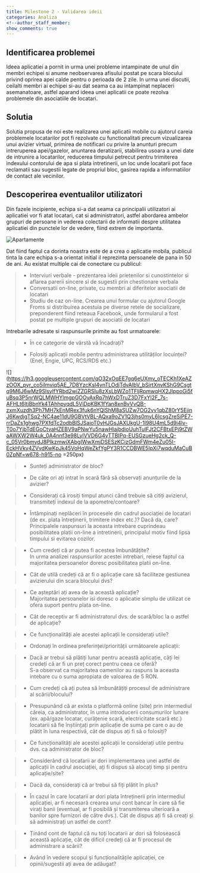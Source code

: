 ```yaml
---
title: Milestone 2 - Validarea ideii
categories: Analiza
<!--author_staff_member:
show_comments: true
---
```


## Identificarea problemei

Ideea aplicatiei a pornit in urma unei probleme intampinate de unul din membri echipei si anume neobservarea afisului postat pe scara blocului privind oprirea apei calde pentru o perioada de 2 zile. In urma unei discutii, ceilalti membri ai echipei si-au dat seama ca au intampinat neplaceri asemanatoare, astfel aparand ideea unei aplicatii ce poate rezolva problemele din asociatiile de locatari.


## Solutia

Solutia propusa de noi este realizarea unei aplicatii mobile cu ajutorul careia problemele locatarilor pot fi rezolvate cu functionalitati precum vizualizarea unui avizier virtual, primirea de notificari cu privire la anunturi precum intreruperea apei/gazelor, anuntarea deratizarii, stabilirea usoara a unei date de intrunire a locatarilor, reducerea timpului petrecut pentru trimiterea indexului contorului de apa si plata intretinerii, un loc unde locatarii pot face reclamatii sau sugestii legate de propriul bloc, gasirea rapida a informatiilor de contact ale vecinilor.


## Descoperirea eventualilor utilizatori

Din fazele incipiente, echipa si-a dat seama ca principalii utilizatori ai aplicatiei vor fi atat locatari, cat si administratori, astfel abordarea ambelor grupuri de persoane in vederea colectarii de informatii despre utilitatea aplicatiei din punctele lor de vedere, fiind extrem de importanta.

![Apartamente](https://images.unsplash.com/photo-1517732306149-e8f829eb588a?ixlib=rb-0.3.5&ixid=eyJhcHBfaWQiOjEyMDd9&s=f01588d10ff9d309abd7cf609fb7e265&auto=format&fit=crop&w=1952&q=80)

Dat fiind faptul ca dorinta noastra este de a crea o aplicatie mobila, publicul tinta la care echipa s-a orientat initial il reprezinta persoanele de pana in 50 de ani. Au existat multiple cai de conectare cu publicul:
> * Interviuri verbale - prezentarea ideii prietenilor si cunostintelor si aflarea parerii sincere si de sugestii prin chestionare verbala
> * Conversatii on-line, private, cu membri ai diferitelor asociatii de locatari
> * Studiu de caz on-line. Crearea unui formular cu ajutorul Google Froms si distribuirea acestuia pe diverse retele de socializare, preponderent fiind reteaua Facebook, unde formularul a fost postat pe multiple grupuri de asociatii de locatari

Intrebarile adresate si raspunsurile primite au fost urmatoarele:
> * În ce categorie de vârstă vă încadrați?

> * Folosiți aplicații mobile pentru administrarea utilităților locuinței? (Enel, Engie, UPC, RCS/RDS etc.)

![](https://lh3.googleusercontent.com/qO32xOqEE7gq6eUXmv_oTECKh1XeAZzOOX_pyr_co5ilmviq5AE_7D8YzcKsI4vnTLOdjTdvAIbV_bSjrtXnvKShG9Csgtq9M6J6wMz9SlsylfYRbd2wiZZGRSIu8zXsLbWZo1TFljRpmwqHX2JIppoGi5fuBsq3P5nrWQLMWHYlmgpGOOyAxRp7hWxDTruZ3D7FxYl2F_7s-AFHLt6ltjBbnYk4TAhhpyqdL5ViDpKBK1fYan8xnBvVvQB-zxmXuzdh3Ph7MH7kEnMRex3fuk6nYQlShM8aSUZw7OG2vv1qbZ80rY5EjinJ6KwdjgTSq2-NC4ae11dU9GBVtVBL-AQxa9oZV1Q3jhs0myL6IcsgZreSiPE7-rrDaZs1ghwg7PXfdTc2odbBlSJSaioT0vHJGsJAXUkgU-1l98U4mL5d9i4lv-T0o7YjbTdEGoCtvaHZEBV9aPNwYu5nawHlajbdioUuhTulFJt2CFBtxEPj9tZWaAWXW2W4uk_0A4nnf3e98LylVVD6G4yTTBIPq-EUSGzueHg2ck_Q-c_05Vr0bmydJ8PIkzmwiXAbgIWwXmjDSESzKCizGdmFWm4eZu05I-EckHVky4ZVvdKwKpJk45VoHqWeZkfYgPY3R1CCDBWE5IpXi7wqduMaCuB0ZpNf=w678-h915-no =250px) 

> * Sunteți administrator de bloc?

> * De câte ori ați intrat în scară fără să observați anunțurile de la avizier?

> * Considerați că irosiți timpul atunci când trebuie să citiți avizierul, transmiteți indexul de la apometre/contoare?

> * Întâmpinați neplăceri în procesele din cadrul asociației de locatari (de ex. plata întreținerii, trimitere index etc.)? Dacă da, care?  
Principalele raspunsuri la aceasta intrebare cuprindeau posibilitatea platii on-line a intretinerii, principalul motiv fiind lipsa timpului si evitarea cozilor.

> * Cum credeți că ar putea fi acestea îmbunătățite?  
In urma analizei raspunsurilor acestei intrebari, reiese faptul ca majoritatea persoanelor doresc posibilitatea platii on-line.

> * Cât de utilă credeți că ar fi o aplicație care să faciliteze gestiunea avizierului din scara blocului dvs?

> * Ce așteptări ați avea de la această aplicație?  
Majoritatea persoanelor isi doresc o aplicatie simplu de utilizat ce ofera suport pentru plata on-line.

> * Cât de receptiv ar fi administratorul dvs. de scară/bloc la o astfel de aplicație?

> * Ce funcționalități ale acestei aplicații le considerați utile?

> * Ordonați în ordinea preferinței/priorității următoarele aplicații:

> * Dacă ar trebui să plătiți lunar pentru această aplicație, câți lei credeți că ar fi un preț corect pentru ceea ce oferă?    
S-a observat ca majoritatea oamenilor au raspuns la aceasta intebare cu o suma apropiata de valoarea de 5 RON.

> * Cum credeți că ați putea să îmbunătățiți procesul de administrare al scării/blocului?

> * Presupunând că ar exista o platformă online (site) prin intermediul căreia, ca administrator, în urma introducerii consumurilor lunare (ex. apă/gaze locatar, curățenie scară, electricitate scară etc.) locatarii să fie înștiințați prin aplicație de suma pe care o au de plătit în luna respectivă, cât de dispus ați fi să o folosiți?  

> * Ce funcționalități ale acestei aplicații le considerați utile pentru dvs. ca administrator de bloc?

> * Considerând că locatarii ar dori implementarea unei astfel de aplicații în cadrul asociației, ați fi dispus să alocați timp și pentru aplicație/site?

> * Dacă da, considerați că ar trebui să fiți plătit în plus?

> * În cazul în care locatarii ar dori plata întreținerii prin intermediul aplicației, ar fi necesară crearea unui cont bancar în care să fie virați banii (eventual, ar fi posibilă și transmiterea ulterioară a banilor spre furnizori de către dvs.). Cât de dispus ați fi să creați și să administrați un astfel de cont?

> * Ținând cont de faptul că nu toți locatarii ar dori să folosească această aplicație, cât de dificil credeți că ar fi procesul de administrare a scării?

> * Având în vedere scopul și funcționalitățile aplicației, ce opinii/sugestii ați avea de adăugat?
